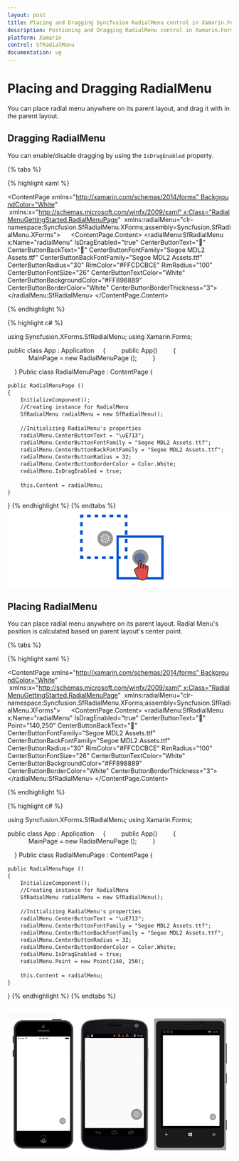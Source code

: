 ```yaml
---
layout: post
title: Placing and Dragging Syncfusion RadialMenu control in Xamarin.Forms
description: Postioning and Dragging RadialMenu control in Xamarin.Forms
platform: Xamarin
control: SfRadialMenu
documentation: ug
---
```


# Placing and Dragging RadialMenu

You can place radial menu anywhere on its parent layout, and drag it with in the parent layout. 

## Dragging RadialMenu

You can enable/disable dragging by using the `IsDragEnabled` property.

{% tabs %}

{% highlight xaml %}

<?xml version="1.0" encoding="UTF-8"?>
<ContentPage xmlns="http://xamarin.com/schemas/2014/forms" BackgroundColor="White"
 xmlns:x="http://schemas.microsoft.com/winfx/2009/xaml" x:Class="RadialMenuGettingStarted.RadialMenuPage"
 xmlns:radialMenu="clr-namespace:Syncfusion.SfRadialMenu.XForms;assembly=Syncfusion.SfRadialMenu.XForms">
    
<ContentPage.Content>
		<radialMenu:SfRadialMenu x:Name="radialMenu" IsDragEnabled="true" CenterButtonText=""  CenterButtonBackText="" CenterButtonFontFamily="Segoe MDL2 Assets.ttf" CenterButtonBackFontFamily="Segoe MDL2 Assets.ttf" CenterButtonRadius="30" RimColor="#FFCDCBCE" RimRadius="100" CenterButtonFontSize="26" CenterButtonTextColor="White"
			CenterButtonBackgroundColor="#FF898889" CenterButtonBorderColor="White" CenterButtonBorderThickness="3">
		</radialMenu:SfRadialMenu>
	</ContentPage.Content>
</ContentPage> 

{% endhighlight %}

{% highlight c# %}

using Syncfusion.XForms.SfRadialMenu;
using Xamarin.Forms;

public class App : Application
    {
        public App()
        {
            MainPage = new RadialMenuPage ();
        }

    }
Public class RadialMenuPage : ContentPage
{
   
	public RadialMenuPage ()
	{
		InitializeComponent();
		//Creating instance for RadialMenu
		SfRadialMenu radialMenu = new SfRadialMenu();

		//Initializing RadialMenu's properties
		radialMenu.CenterButtonText = "\uE713";
		radialMenu.CenterButtonFontFamily = "Segoe MDL2 Assets.ttf";
		radialMenu.CenterButtonBackFontFamily = "Segoe MDL2 Assets.ttf";
		radialMenu.CenterButtonRadius = 32;
		radialMenu.CenterButtonBorderColor = Color.White;
		radialMenu.IsDragEnabled = true;

		this.Content = radialMenu;
	}
}
{% endhighlight %}
{% endtabs %}
![](images/dragging.png)

## Placing RadialMenu

You can place radial menu anywhere on its parent layout. Radial Menu's position is calculated based on parent layout's center point.

{% tabs %}

{% highlight xaml %}

<?xml version="1.0" encoding="UTF-8"?>
<ContentPage xmlns="http://xamarin.com/schemas/2014/forms" BackgroundColor="White"
 xmlns:x="http://schemas.microsoft.com/winfx/2009/xaml" x:Class="RadialMenuGettingStarted.RadialMenuPage"
 xmlns:radialMenu="clr-namespace:Syncfusion.SfRadialMenu.XForms;assembly=Syncfusion.SfRadialMenu.XForms">
    
<ContentPage.Content>
		<radialMenu:SfRadialMenu x:Name="radialMenu" IsDragEnabled="true" CenterButtonText="" Point="140,250" CenterButtonBackText="" CenterButtonFontFamily="Segoe MDL2 Assets.ttf" CenterButtonBackFontFamily="Segoe MDL2 Assets.ttf" CenterButtonRadius="30" RimColor="#FFCDCBCE" RimRadius="100" CenterButtonFontSize="26" CenterButtonTextColor="White"
			CenterButtonBackgroundColor="#FF898889" CenterButtonBorderColor="White" CenterButtonBorderThickness="3">
		</radialMenu:SfRadialMenu>
	</ContentPage.Content>
</ContentPage> 

{% endhighlight %}

{% highlight c# %}

using Syncfusion.XForms.SfRadialMenu;
using Xamarin.Forms;

public class App : Application
    {
        public App()
        {
            MainPage = new RadialMenuPage ();
        }

    }
Public class RadialMenuPage : ContentPage
{
   
	public RadialMenuPage ()
	{
		InitializeComponent();
		//Creating instance for RadialMenu
		SfRadialMenu radialMenu = new SfRadialMenu();

		//Initializing RadialMenu's properties
		radialMenu.CenterButtonText = "\uE713";
		radialMenu.CenterButtonFontFamily = "Segoe MDL2 Assets.ttf";
		radialMenu.CenterButtonBackFontFamily = "Segoe MDL2 Assets.ttf";
		radialMenu.CenterButtonRadius = 32;
		radialMenu.CenterButtonBorderColor = Color.White;
		radialMenu.IsDragEnabled = true;
        radialMenu.Point = new Point(140, 250);

		this.Content = radialMenu;
	}
}
{% endhighlight %}
{% endtabs %}

![](images/position.png)